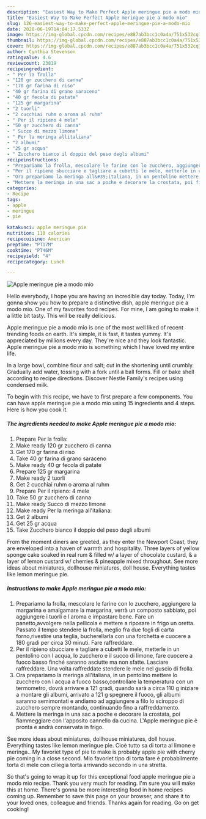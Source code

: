 ```yaml
---
description: "Easiest Way to Make Perfect Apple meringue pie a modo mio"
title: "Easiest Way to Make Perfect Apple meringue pie a modo mio"
slug: 126-easiest-way-to-make-perfect-apple-meringue-pie-a-modo-mio
date: 2020-06-19T14:04:17.533Z
image: https://img-global.cpcdn.com/recipes/e887ab3bcc1c0a4a/751x532cq70/apple-meringue-pie-a-modo-mio-recipe-main-photo.jpg
thumbnail: https://img-global.cpcdn.com/recipes/e887ab3bcc1c0a4a/751x532cq70/apple-meringue-pie-a-modo-mio-recipe-main-photo.jpg
cover: https://img-global.cpcdn.com/recipes/e887ab3bcc1c0a4a/751x532cq70/apple-meringue-pie-a-modo-mio-recipe-main-photo.jpg
author: Cynthia Stevenson
ratingvalue: 4.6
reviewcount: 23819
recipeingredient:
- " Per la frolla"
- "120 gr zucchero di canna"
- "170 gr farina di riso"
- "40 gr farina di grano saraceno"
- "40 gr fecola di patate"
- "125 gr margarina"
- "2 tuorli"
- "2 cucchiai ruhm o aroma al ruhm"
- " Per il ripieno 4 mele"
- "50 gr zucchero di canna"
- " Succo di mezzo limone"
- " Per la meringa allitaliana"
- "2 albumi"
- "25 gr acqua"
- " Zucchero bianco il doppio del peso degli albumi"
recipeinstructions:
- "Prepariamo la frolla, mescolare le farine con lo zucchero, aggiungere la margarina e amalgamare la margarina, verrà un composto sabbiato, poi aggiungere i tuorli e l aroma e impastare bene. Fare un panetto,avvolgere nella pellicola e mettere a riposare in frigo un oretta. Passato il tempo stendere la frolla, meglio fra due fogli di carta forno,rivestire una teglia, bucherellarla con una forchetta e cuocere a 180 gradi per circa 30 minuti. Fare raffreddare."
- "Per il ripieno sbucciare e tagliare a cubetti le mele, metterle in un pentolino con l acqua, lo zucchero e il succo di limone, fare cuocere a fuoco basso finché saranno asciutte ma non sfatte. Lasciare raffreddare. Una volta raffreddate stendere le mele nel guscio di frolla."
- "Ora prepariamo la meringa all&#39;italiana, in un pentolino mettere lo zucchero con l acqua a fuoco basso,controllare la temperatura con un termometro, dovrà arrivare a 121 gradi, quando sarà a circa 110 g iniziare a montare gli albumi, arrivato a 121 g spegnere il fuoco, gli albumi saranno semimontati e andiamo ad aggiungere a filo lo sciroppo di zucchero sempre montando, continuando fino a raffreddamento."
- "Mettere la meringa in una sac a poche e decorare la crostata, poi fiammeggiare con l&#39;apposito cannello da cucina. L&#39;Apple meringue pie è pronta e andrà conservata in frigo."
categories:
- Recipe
tags:
- apple
- meringue
- pie

katakunci: apple meringue pie 
nutrition: 110 calories
recipecuisine: American
preptime: "PT17M"
cooktime: "PT46M"
recipeyield: "4"
recipecategory: Lunch

---
```



![Apple meringue pie a modo mio](https://img-global.cpcdn.com/recipes/e887ab3bcc1c0a4a/751x532cq70/apple-meringue-pie-a-modo-mio-recipe-main-photo.jpg)

Hello everybody, I hope you are having an incredible day today. Today, I'm gonna show you how to prepare a distinctive dish, apple meringue pie a modo mio. One of my favorites food recipes. For mine, I am going to make it a little bit tasty. This will be really delicious.

Apple meringue pie a modo mio is one of the most well liked of recent trending foods on earth. It's simple, it is fast, it tastes yummy. It's appreciated by millions every day. They're nice and they look fantastic. Apple meringue pie a modo mio is something which I have loved my entire life.

In a large bowl, combine flour and salt; cut in the shortening until crumbly. Gradually add water, tossing with a fork until a ball forms. Fill or bake shell according to recipe directions. Discover Nestle Family&#39;s recipes using condensed milk.


To begin with this recipe, we have to first prepare a few components. You can have apple meringue pie a modo mio using 15 ingredients and 4 steps. Here is how you cook it.

<!--inarticleads1-->

##### The ingredients needed to make Apple meringue pie a modo mio:

1. Prepare  Per la frolla:
1. Make ready 120 gr zucchero di canna
1. Get 170 gr farina di riso
1. Take 40 gr farina di grano saraceno
1. Make ready 40 gr fecola di patate
1. Prepare 125 gr margarina
1. Make ready 2 tuorli
1. Get 2 cucchiai ruhm o aroma al ruhm
1. Prepare  Per il ripieno: 4 mele
1. Take 50 gr zucchero di canna
1. Make ready  Succo di mezzo limone
1. Make ready  Per la meringa all&#39;italiana:
1. Get 2 albumi
1. Get 25 gr acqua
1. Take  Zucchero bianco il doppio del peso degli albumi


From the moment diners are greeted, as they enter the Newport Coast, they are enveloped into a haven of warmth and hospitality. Three layers of yellow sponge cake soaked in real rum &amp; filled w/ a layer of chocolate custard, &amp; a layer of lemon custard w/ cherries &amp; pineapple mixed throughout. See more ideas about miniatures, dollhouse miniatures, doll house. Everything tastes like lemon meringue pie. 

<!--inarticleads2-->

##### Instructions to make Apple meringue pie a modo mio:

1. Prepariamo la frolla, mescolare le farine con lo zucchero, aggiungere la margarina e amalgamare la margarina, verrà un composto sabbiato, poi aggiungere i tuorli e l aroma e impastare bene. Fare un panetto,avvolgere nella pellicola e mettere a riposare in frigo un oretta. Passato il tempo stendere la frolla, meglio fra due fogli di carta forno,rivestire una teglia, bucherellarla con una forchetta e cuocere a 180 gradi per circa 30 minuti. Fare raffreddare.
1. Per il ripieno sbucciare e tagliare a cubetti le mele, metterle in un pentolino con l acqua, lo zucchero e il succo di limone, fare cuocere a fuoco basso finché saranno asciutte ma non sfatte. Lasciare raffreddare. Una volta raffreddate stendere le mele nel guscio di frolla.
1. Ora prepariamo la meringa all&#39;italiana, in un pentolino mettere lo zucchero con l acqua a fuoco basso,controllare la temperatura con un termometro, dovrà arrivare a 121 gradi, quando sarà a circa 110 g iniziare a montare gli albumi, arrivato a 121 g spegnere il fuoco, gli albumi saranno semimontati e andiamo ad aggiungere a filo lo sciroppo di zucchero sempre montando, continuando fino a raffreddamento.
1. Mettere la meringa in una sac a poche e decorare la crostata, poi fiammeggiare con l&#39;apposito cannello da cucina. L&#39;Apple meringue pie è pronta e andrà conservata in frigo.


See more ideas about miniatures, dollhouse miniatures, doll house. Everything tastes like lemon meringue pie. Cioè tutto sa di torta al limone e meringa.. My favoriet type of pie to make is probably apple pie with cherry pie coming in a close second. Mio favoriet tipo di torta fare è probabilmente torta di mele con ciliegia torta arrivando secondo in una stretta. 

So that's going to wrap it up for this exceptional food apple meringue pie a modo mio recipe. Thank you very much for reading. I'm sure you will make this at home. There's gonna be more interesting food in home recipes coming up. Remember to save this page on your browser, and share it to your loved ones, colleague and friends. Thanks again for reading. Go on get cooking!
